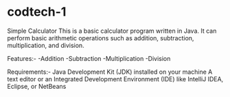 # codtech-1
Simple Calculator
This is a basic calculator program written in Java. It can perform basic arithmetic operations such as addition, subtraction, multiplication, and division.

Features:-
-Addition
-Subtraction
-Multiplication
-Division


Requirements:-
Java Development Kit (JDK) installed on your machine
A text editor or an Integrated Development Environment (IDE) like IntelliJ IDEA, Eclipse, or NetBeans
